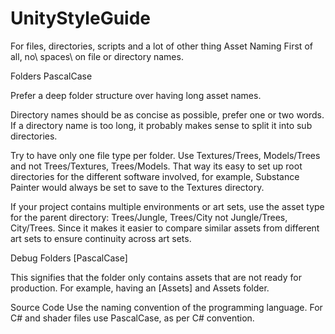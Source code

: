 # UnityStyleGuide
For files, directories, scripts and a lot of other thing
Asset Naming
First of all, no\ spaces\ on file or directory names.

Folders
PascalCase

Prefer a deep folder structure over having long asset names.

Directory names should be as concise as possible, prefer one or two words. If a directory name is too long, it probably makes sense to split it into sub directories.

Try to have only one file type per folder. Use Textures/Trees, Models/Trees and not Trees/Textures, Trees/Models. That way its easy to set up root directories for the different software involved, for example, Substance Painter would always be set to save to the Textures directory.

If your project contains multiple environments or art sets, use the asset type for the parent directory: Trees/Jungle, Trees/City not Jungle/Trees, City/Trees. Since it makes it easier to compare similar assets from different art sets to ensure continuity across art sets.

Debug Folders
[PascalCase]

This signifies that the folder only contains assets that are not ready for production. For example, having an [Assets] and Assets folder.

Source Code
Use the naming convention of the programming language. For C# and shader files use PascalCase, as per C# convention.
